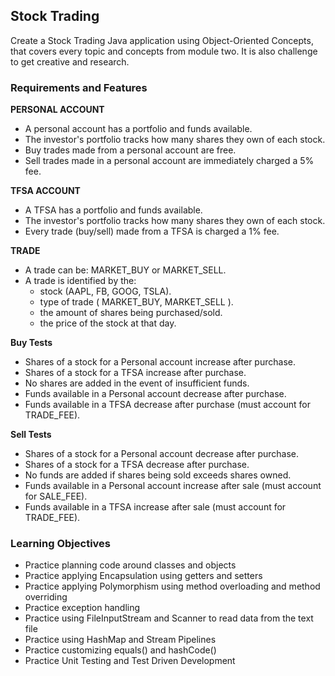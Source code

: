 ## Stock Trading
Create a Stock Trading Java application using Object-Oriented Concepts, that covers every topic and concepts from module two. It is also challenge to get creative and research.

### Requirements and Features
**PERSONAL ACCOUNT**
- A personal account has a portfolio and funds available.
- The investor's portfolio tracks how many shares they own of each stock.
- Buy trades made from a personal account are free.
- Sell trades made in a personal account are immediately charged a 5% fee.

**TFSA ACCOUNT**
- A TFSA has a portfolio and funds available.
- The investor's portfolio tracks how many shares they own of each stock.
- Every trade (buy/sell) made from a TFSA is charged a 1% fee.

**TRADE**
- A trade can be: MARKET_BUY or MARKET_SELL.
- A trade is identified by the:
  - stock (AAPL, FB, GOOG, TSLA).
  - type of trade ( MARKET_BUY, MARKET_SELL ).
  - the amount of shares being purchased/sold.
  - the price of the stock at that day.

**Buy Tests**
- Shares of a stock for a Personal account increase after purchase.
- Shares of a stock for a TFSA increase after purchase.
- No shares are added in the event of insufficient funds.
- Funds available in a Personal account decrease after purchase.
- Funds available in a TFSA decrease after purchase (must account for TRADE_FEE).

**Sell Tests**
- Shares of a stock for a Personal account decrease after purchase.
- Shares of a stock for a TFSA decrease after purchase.
- No funds are added if shares being sold exceeds shares owned.
- Funds available in a Personal account increase after sale (must account for SALE_FEE).
- Funds available in a TFSA increase after sale (must account for TRADE_FEE).

### Learning Objectives
- Practice planning code around classes and objects
- Practice applying Encapsulation using getters and setters
- Practice applying Polymorphism using method overloading and method overriding
- Practice exception handling
- Practice using FileInputStream and Scanner to read data from the text file
- Practice using HashMap and Stream Pipelines
- Practice customizing equals() and hashCode()
- Practice Unit Testing and Test Driven Development
